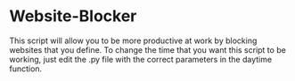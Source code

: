 # Website-Blocker
This script will allow you to be more productive at work by blocking websites that you define.
To change the time that you want this script to be working, just edit the .py file with the correct parameters in the daytime function.
